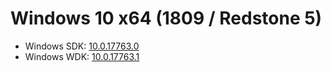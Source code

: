 # Windows 10 x64 (1809 / Redstone 5)
* Windows SDK: [10.0.17763.0](https://go.microsoft.com/fwlink/p/?LinkID=2033908)
* Windows WDK: [10.0.17763.1](https://go.microsoft.com/fwlink/?linkid=2026156)
